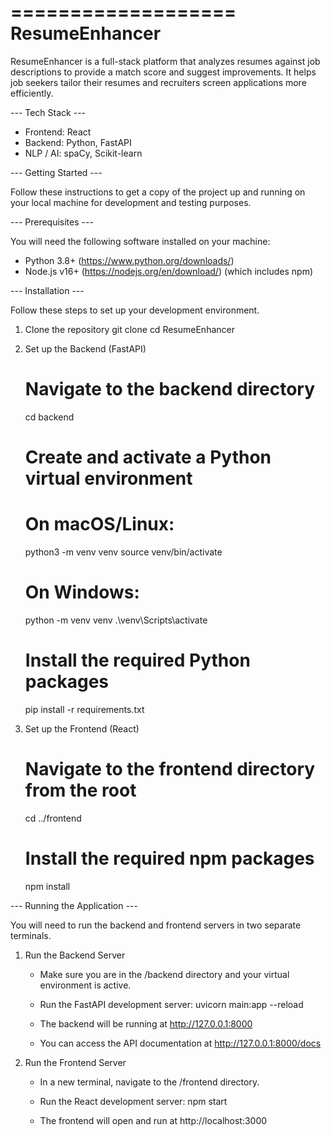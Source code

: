 ===================
  ResumeEnhancer
===================

ResumeEnhancer is a full-stack platform that analyzes resumes against job descriptions to provide a match score and suggest improvements. It helps job seekers tailor their resumes and recruiters screen applications more efficiently.


--- Tech Stack ---

- Frontend: React
- Backend: Python, FastAPI
- NLP / AI: spaCy, Scikit-learn


--- Getting Started ---

Follow these instructions to get a copy of the project up and running on your local machine for development and testing purposes.

--- Prerequisites ---

You will need the following software installed on your machine:

- Python 3.8+ (https://www.python.org/downloads/)
- Node.js v16+ (https://nodejs.org/en/download/) (which includes npm)


--- Installation ---

Follow these steps to set up your development environment.

1. Clone the repository
   git clone <your-repository-url>
   cd ResumeEnhancer


2. Set up the Backend (FastAPI)

   # Navigate to the backend directory
   cd backend

   # Create and activate a Python virtual environment
   # On macOS/Linux:
   python3 -m venv venv
   source venv/bin/activate

   # On Windows:
   python -m venv venv
   .\venv\Scripts\activate

   # Install the required Python packages
   pip install -r requirements.txt


3. Set up the Frontend (React)

   # Navigate to the frontend directory from the root
   cd ../frontend

   # Install the required npm packages
   npm install


--- Running the Application ---

You will need to run the backend and frontend servers in two separate terminals.

1. Run the Backend Server

   - Make sure you are in the /backend directory and your virtual environment is active.
   - Run the FastAPI development server:
     uvicorn main:app --reload

   - The backend will be running at http://127.0.0.1:8000
   - You can access the API documentation at http://127.0.0.1:8000/docs


2. Run the Frontend Server

   - In a new terminal, navigate to the /frontend directory.
   - Run the React development server:
     npm start

   - The frontend will open and run at http://localhost:3000